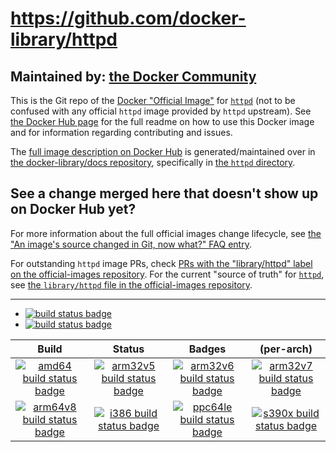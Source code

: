 # https://github.com/docker-library/httpd

## Maintained by: [the Docker Community](https://github.com/docker-library/httpd)

This is the Git repo of the [Docker "Official Image"](https://github.com/docker-library/official-images#what-are-official-images) for [`httpd`](https://hub.docker.com/_/httpd/) (not to be confused with any official `httpd` image provided by `httpd` upstream). See [the Docker Hub page](https://hub.docker.com/_/httpd/) for the full readme on how to use this Docker image and for information regarding contributing and issues.

The [full image description on Docker Hub](https://hub.docker.com/_/httpd/) is generated/maintained over in [the docker-library/docs repository](https://github.com/docker-library/docs), specifically in [the `httpd` directory](https://github.com/docker-library/docs/tree/master/httpd).

## See a change merged here that doesn't show up on Docker Hub yet?

For more information about the full official images change lifecycle, see [the "An image's source changed in Git, now what?" FAQ entry](https://github.com/docker-library/faq#an-images-source-changed-in-git-now-what).

For outstanding `httpd` image PRs, check [PRs with the "library/httpd" label on the official-images repository](https://github.com/docker-library/official-images/labels/library%2Fhttpd). For the current "source of truth" for [`httpd`](https://hub.docker.com/_/httpd/), see [the `library/httpd` file in the official-images repository](https://github.com/docker-library/official-images/blob/master/library/httpd).

---

-	[![build status badge](https://img.shields.io/travis/docker-library/httpd/master.svg?label=Travis%20CI)](https://travis-ci.org/docker-library/httpd/branches)
-	[![build status badge](https://img.shields.io/jenkins/s/https/doi-janky.infosiftr.net/job/update.sh/job/httpd.svg?label=Automated%20update.sh)](https://doi-janky.infosiftr.net/job/update.sh/job/httpd)

| Build | Status | Badges | (per-arch) |
|:-:|:-:|:-:|:-:|
| [![amd64 build status badge](https://img.shields.io/jenkins/s/https/doi-janky.infosiftr.net/job/multiarch/job/amd64/job/httpd.svg?label=amd64)](https://doi-janky.infosiftr.net/job/multiarch/job/amd64/job/httpd) | [![arm32v5 build status badge](https://img.shields.io/jenkins/s/https/doi-janky.infosiftr.net/job/multiarch/job/arm32v5/job/httpd.svg?label=arm32v5)](https://doi-janky.infosiftr.net/job/multiarch/job/arm32v5/job/httpd) | [![arm32v6 build status badge](https://img.shields.io/jenkins/s/https/doi-janky.infosiftr.net/job/multiarch/job/arm32v6/job/httpd.svg?label=arm32v6)](https://doi-janky.infosiftr.net/job/multiarch/job/arm32v6/job/httpd) | [![arm32v7 build status badge](https://img.shields.io/jenkins/s/https/doi-janky.infosiftr.net/job/multiarch/job/arm32v7/job/httpd.svg?label=arm32v7)](https://doi-janky.infosiftr.net/job/multiarch/job/arm32v7/job/httpd) |
| [![arm64v8 build status badge](https://img.shields.io/jenkins/s/https/doi-janky.infosiftr.net/job/multiarch/job/arm64v8/job/httpd.svg?label=arm64v8)](https://doi-janky.infosiftr.net/job/multiarch/job/arm64v8/job/httpd) | [![i386 build status badge](https://img.shields.io/jenkins/s/https/doi-janky.infosiftr.net/job/multiarch/job/i386/job/httpd.svg?label=i386)](https://doi-janky.infosiftr.net/job/multiarch/job/i386/job/httpd) | [![ppc64le build status badge](https://img.shields.io/jenkins/s/https/doi-janky.infosiftr.net/job/multiarch/job/ppc64le/job/httpd.svg?label=ppc64le)](https://doi-janky.infosiftr.net/job/multiarch/job/ppc64le/job/httpd) | [![s390x build status badge](https://img.shields.io/jenkins/s/https/doi-janky.infosiftr.net/job/multiarch/job/s390x/job/httpd.svg?label=s390x)](https://doi-janky.infosiftr.net/job/multiarch/job/s390x/job/httpd) |

<!-- THIS FILE IS GENERATED BY https://github.com/docker-library/docs/blob/master/generate-repo-stub-readme.sh -->

